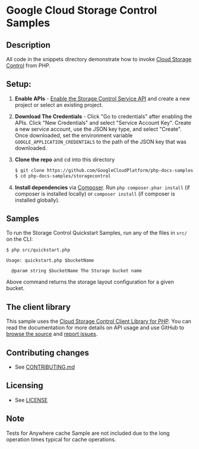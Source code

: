 # Google Cloud Storage Control Samples

## Description

All code in the snippets directory demonstrate how to invoke
[Cloud Storage Control][google-cloud-php-storage-control] from PHP.

[cloud-storage-control]: https://cloud.google.com/storage/docs/access-control

## Setup:

1.  **Enable APIs** - [Enable the Storage Control Service API](https://console.cloud.google.com/flows/enableapi?apiid=storage.googleapis.com)
    and create a new project or select an existing project.
2.  **Download The Credentials** - Click "Go to credentials" after enabling the APIs. Click "New Credentials"
    and select "Service Account Key". Create a new service account, use the JSON key type, and
    select "Create". Once downloaded, set the environment variable `GOOGLE_APPLICATION_CREDENTIALS`
    to the path of the JSON key that was downloaded.
3.  **Clone the repo** and cd into this directory

    ```sh
    $ git clone https://github.com/GoogleCloudPlatform/php-docs-samples
    $ cd php-docs-samples/storagecontrol
    ```
4.  **Install dependencies** via [Composer](http://getcomposer.org/doc/00-intro.md).
    Run `php composer.phar install` (if composer is installed locally) or `composer install`
    (if composer is installed globally).


## Samples

To run the Storage Control Quickstart Samples, run any of the files in `src/` on the CLI:

```
$ php src/quickstart.php

Usage: quickstart.php $bucketName

  @param string $bucketName The Storage bucket name
```

Above command returns the storage layout configuration for a given bucket.

## The client library

This sample uses the [Cloud Storage Control Client Library for PHP][google-cloud-php-storage-control].
You can read the documentation for more details on API usage and use GitHub
to [browse the source][google-cloud-php-source] and  [report issues][google-cloud-php-issues].

[google-cloud-php-storage-control]: https://cloud.google.com/storage/docs/reference/rpc
[google-cloud-php-source]: https://github.com/GoogleCloudPlatform/google-cloud-php
[google-cloud-php-issues]: https://github.com/GoogleCloudPlatform/google-cloud-php/issues
[google-cloud-sdk]: https://cloud.google.com/sdk/

## Contributing changes

* See [CONTRIBUTING.md](../../CONTRIBUTING.md)

## Licensing

* See [LICENSE](../../LICENSE)

## Note

Tests for Anywhere cache Sample are not included due to the long operation times typical for cache operations.
